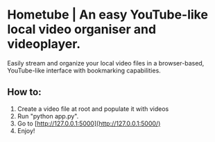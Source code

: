 # Hometube | An easy YouTube-like local video organiser and videoplayer.
Easily stream and organize your local video files in a browser-based, YouTube-like interface with bookmarking capabilities.

## How to:
1. Create a video file at root and populate it with videos
2. Run "python app.py".
3. Go to [http://127.0.0.1:5000](http://127.0.0.1:5000/)
4. Enjoy!
